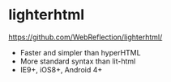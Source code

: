 # lighterhtml

https://github.com/WebReflection/lighterhtml/

- Faster and simpler than hyperHTML
- More standard syntax than lit-html
- IE9+, iOS8+, Android 4+
